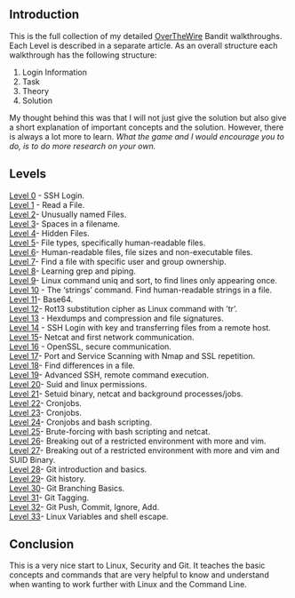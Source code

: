 ## Introduction

This is the full collection of my detailed [OverTheWire](https://overthewire.org/wargames/) Bandit walkthroughs. Each Level is described in a separate article. As an overall structure each walkthrough has the following structure:

1. Login Information
2. Task
3. Theory
4. Solution

My thought behind this was that I will not just give the solution but also give a short explanation of important concepts and the solution. However, there is always a lot more to learn. _What the game and I would encourage you to do, is to do more research on your own._

## Levels

[Level 0]() - SSH Login.  
[Level 1]() - Read a File.  
[Level 2]()- Unusually named Files.  
[Level 3]()- Spaces in a filename.  
[Level 4]()- Hidden Files.  
[Level 5]()- File types, specifically human-readable files.  
[Level 6]()- Human-readable files, file sizes and non-executable files.  
[Level 7]()- Find a file with specific user and group ownership.  
[Level 8]()- Learning grep and piping.  
[Level 9]()- Linux command uniq and sort, to find lines only appearing once.  
[Level 10]() - The ‘strings’ command. Find human-readable strings in a file.  
[Level 11]()- Base64.  
[Level 12]()- Rot13 substitution cipher as Linux command with ’tr’.  
[Level 13]() - Hexdumps and compression and file signatures.  
[Level 14]() - SSH Login with key and transferring files from a remote host.  
[Level 15]()- Netcat and first network communication.  
[Level 16]() - OpenSSL, secure communication.  
[Level 17]()- Port and Service Scanning with Nmap and SSL repetition.  
[Level 18]()- Find differences in a file.  
[Level 19]()- Advanced SSH, remote command execution.  
[Level 20]()- Suid and linux permissions.  
[Level 21]()- Setuid binary, netcat and background processes/jobs.  
[Level 22]()- Cronjobs.  
[Level 23]()- Cronjobs.  
[Level 24]()- Cronjobs and bash scripting.  
[Level 25]()- Brute-forcing with bash scripting and netcat.  
[Level 26]()- Breaking out of a restricted environment with more and vim.  
[Level 27]()- Breaking out of a restricted environment with more and vim and SUID Binary.  
[Level 28]()- Git introduction and basics.  
[Level 29]()- Git history.  
[Level 30]()- Git Branching Basics.  
[Level 31]()- Git Tagging.  
[Level 32]()- Git Push, Commit, Ignore, Add.  
[Level 33]()- Linux Variables and shell escape.  
## Conclusion

This is a very nice start to Linux, Security and Git. It teaches the basic concepts and commands that are very helpful to know and understand when wanting to work further with Linux and the Command Line.
